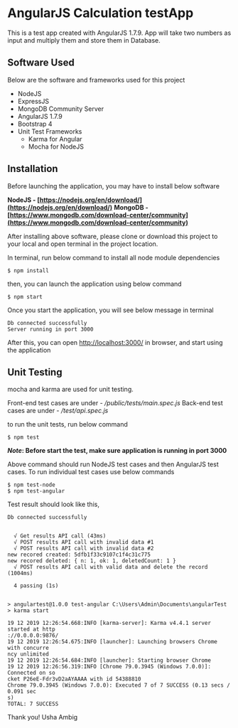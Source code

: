 # AngularJS Calculation testApp

This is a test app created with AngularJS 1.7.9. 
App will take two numbers as input and multiply them and store them in Database. 

## Software Used

Below are the software and frameworks used for this project

 - NodeJS
 - ExpressJS
 - MongoDB Community Server
 - AngularJS 1.7.9
 - Bootstrap 4
 - Unit Test Frameworks
	 - Karma for Angular
	 - Mocha for NodeJS

## Installation

Before launching the application, you may have to install below software

**NodeJS - [https://nodejs.org/en/download/](https://nodejs.org/en/download/)** 
**MongoDB - [https://www.mongodb.com/download-center/community](https://www.mongodb.com/download-center/community)**

After installing above software, please clone or download this project to your local and open terminal in the project location.

In terminal, run below command to install all node module dependencies

    $ npm install

then, you can launch the application using below command

    $ npm start

Once you start the application, you will see below message in terminal

    Db connected successfully
    Server running in port 3000
  
  After this, you can open [http://localhost:3000/](http://localhost:3000/) in browser, and start using the application
 
 ## Unit Testing
mocha and karma are used for unit testing. 

Front-end test cases are under - */public/tests/main.spec.js*
Back-end test cases are under - */test/api.spec.js*

to run the unit tests, run below command

    $ npm test

***Note*: Before start the test, make sure application is running in port 3000**

Above command should run NodeJS test cases and then AngularJS test cases. To run individual test cases use below commands

    $ npm test-node
    $ npm test-angular

Test result should look like this,

    Db connected successfully
    
    
      √ Get results API call (43ms)
      √ POST results API call with invalid data #1
      √ POST results API call with invalid data #2
    new recored created: 5dfb1f33c9107c1f4c31c775
    new recored deleted: { n: 1, ok: 1, deletedCount: 1 }
      √ POST results API call with valid data and delete the record (1004ms)
    
      4 passing (1s)
    
    
    > angulartest@1.0.0 test-angular C:\Users\Admin\Documents\angularTest
    > karma start
    
    19 12 2019 12:26:54.668:INFO [karma-server]: Karma v4.4.1 server started at http
    ://0.0.0.0:9876/
    19 12 2019 12:26:54.675:INFO [launcher]: Launching browsers Chrome with concurre
    ncy unlimited
    19 12 2019 12:26:54.684:INFO [launcher]: Starting browser Chrome
    19 12 2019 12:26:56.319:INFO [Chrome 79.0.3945 (Windows 7.0.0)]: Connected on so
    cket P26eE-Fdr3vD2aAYAAAA with id 54388810
    Chrome 79.0.3945 (Windows 7.0.0): Executed 7 of 7 SUCCESS (0.13 secs / 0.091 sec
    s)
    TOTAL: 7 SUCCESS


Thank you!
Usha Ambig